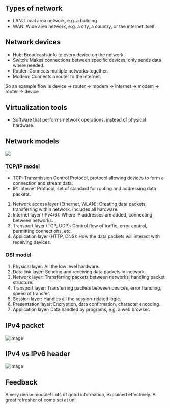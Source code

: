 ## Types of network

- LAN: Local area network, e.g. a building.
- WAN: Wide area network, e.g. a city, a country, or the internet itself.

## Network devices

- Hub: Broadcasts info to every device on the network.
- Switch: Makes connections between specific devices, only sends data where needed.
- Router: Connects multiple networks together.
- Modem: Connects a router to the internet.

So an example flow is device -> router -> modem -> internet -> modem -> router -> device

## Virtualization tools

- Software that performs network operations, instead of physical hardware.

## Network models

![](files/tcpip-vs-osi-models.png)

### TCP/IP model

- TCP: Transmission Control Protocol, protocol allowing devices to form a connection and stream data.
- IP: Internet Protocol, set of standard for routing and addressing data packets.

1. Network access layer (Ethernet, WLAN): Creating data packets, transferring within network. Includes all hardware.
2. Internet layer (IPv4/6): Where IP addresses are added, connecting between networks.
3. Transport layer (TCP, UDP): Control flow of traffic, error control, permitting connections, etc.
4. Application layer (HTTP, DNS): How the data packets will interact with receiving devices.

### OSI model

1. Physical layer: All the low level hardware.
2. Data link layer: Sending and receiving data packets in-network.
3. Network layer: Transferring packets between networks, handling packet structure.
4. Transport layer: Transferring packets between devices, error handling, speed of transfer.
5. Session layer: Handles all the session-related logic.
6. Presentation layer: Encryption, data confirmation, character encoding.
7. Application layer: Data handled by programs, e.g. a web browser.

## IPv4 packet

![image](https://github.com/user-attachments/assets/d843fb02-b5c9-4a8b-90d4-a6fc30b14f03)

## IPv4 vs IPv6 header

![image](https://github.com/user-attachments/assets/804d0fdb-6f8f-4eae-a5ba-46af1a28e3d2)

## Feedback

A very dense module! Lots of good information, explained effectively. A great refresher of comp sci at uni.
